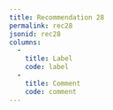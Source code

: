 ```yaml
---
title: Recommendation 28
permalink: rec28
jsonid: rec28
columns:
  -
    title: Label
    code: label
  -
    title: Comment
    code: comment
---
```

